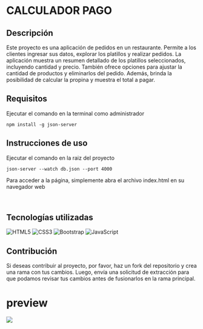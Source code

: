 # CALCULADOR PAGO

## Descripción

Este proyecto es una aplicación de pedidos en un restaurante. Permite a los clientes ingresar sus datos, explorar los platillos y realizar pedidos. La aplicación muestra un resumen detallado de los platillos seleccionados, incluyendo cantidad y precio. También ofrece opciones para ajustar la cantidad de productos y eliminarlos del pedido. Además, brinda la posibilidad de calcular la propina y muestra el total a pagar.

## Requisitos

Ejecutar el comando en la terminal como administrador

```
npm install -g json-server
```

## Instrucciones de uso

Ejecutar el comando en la raiz del proyecto

```
json-server --watch db.json --port 4000
```

Para acceder a la página, simplemente abra el archivo index.html en su navegador web

</br>

## Tecnologías utilizadas

![HTML5](https://img.shields.io/badge/html5-%23E34F26.svg?style=for-the-badge&logo=html5&logoColor=white)
![CSS3](https://img.shields.io/badge/css3-%231572B6.svg?style=for-the-badge&logo=css3&logoColor=white)
![Bootstrap](https://img.shields.io/badge/bootstrap-%238511FA.svg?style=for-the-badge&logo=bootstrap&logoColor=white)
![JavaScript](https://img.shields.io/badge/javascript-%23323330.svg?style=for-the-badge&logo=javascript&logoColor=%23F7DF1E)
</br>

## Contribución

Si deseas contribuir al proyecto, por favor, haz un fork del repositorio y crea una rama con tus cambios. Luego, envía una solicitud de extracción para que podamos revisar tus cambios antes de fusionarlos en la rama principal.

# preview

![](https://i.imgur.com/EfnsH5O.png)
